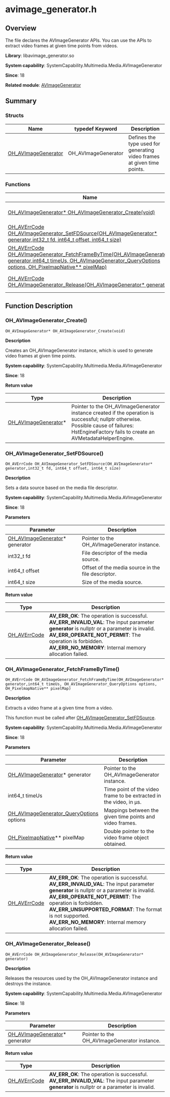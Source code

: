# avimage_generator.h

## Overview

The file declares the AVImageGenerator APIs. You can use the APIs to extract video frames at given time points from videos.

**Library**: libavimage_generator.so

**System capability**: SystemCapability.Multimedia.Media.AVImageGenerator

**Since**: 18

**Related module**: [AVImageGenerator](capi-avimagegenerator.md)

## Summary

### Structs

| Name| typedef Keyword| Description|
| -- | -- | -- |
| [OH_AVImageGenerator](capi-oh-avimagegenerator.md) | OH_AVImageGenerator | Defines the type used for generating video frames at given time points.|

### Functions

| Name| Description|
| -- | -- |
| [OH_AVImageGenerator* OH_AVImageGenerator_Create(void)](#oh_avimagegenerator_create) | Creates an OH_AVImageGenerator instance, which is used to generate video frames at given time points.|
| [OH_AVErrCode OH_AVImageGenerator_SetFDSource(OH_AVImageGenerator* generator,int32_t fd, int64_t offset, int64_t size)](#oh_avimagegenerator_setfdsource) | Sets a data source based on the media file descriptor.|
| [OH_AVErrCode OH_AVImageGenerator_FetchFrameByTime(OH_AVImageGenerator* generator,int64_t timeUs, OH_AVImageGenerator_QueryOptions options, OH_PixelmapNative** pixelMap)](#oh_avimagegenerator_fetchframebytime) | Extracts a video frame at a given time from a video.<br>This function must be called after [OH_AVImageGenerator_SetFDSource](#oh_avimagegenerator_setfdsource).|
| [OH_AVErrCode OH_AVImageGenerator_Release(OH_AVImageGenerator* generator)](#oh_avimagegenerator_release) | Releases the resources used by the OH_AVImageGenerator instance and destroys the instance.|

## Function Description

### OH_AVImageGenerator_Create()

```
OH_AVImageGenerator* OH_AVImageGenerator_Create(void)
```

**Description**

Creates an OH_AVImageGenerator instance, which is used to generate video frames at given time points.

**System capability**: SystemCapability.Multimedia.Media.AVImageGenerator

**Since**: 18

**Return value**

| Type| Description|
| -- | -- |
| [OH_AVImageGenerator](capi-oh-avimagegenerator.md)* | Pointer to the OH_AVImageGenerator instance created if the operation is successful; nullptr otherwise.<br>         Possible cause of failures: HstEngineFactory fails to create an AVMetadataHelperEngine.|

### OH_AVImageGenerator_SetFDSource()

```
OH_AVErrCode OH_AVImageGenerator_SetFDSource(OH_AVImageGenerator* generator,int32_t fd, int64_t offset, int64_t size)
```

**Description**

Sets a data source based on the media file descriptor.

**System capability**: SystemCapability.Multimedia.Media.AVImageGenerator

**Since**: 18


**Parameters**

| Parameter| Description|
| -- | -- |
| [OH_AVImageGenerator](capi-oh-avimagegenerator.md)* generator | Pointer to the OH_AVImageGenerator instance.|
| int32_t fd | File descriptor of the media source.|
| int64_t offset | Offset of the media source in the file descriptor.|
| int64_t size | Size of the media source.|

**Return value**

| Type| Description|
| -- | -- |
| [OH_AVErrCode](../apis-avcodec-kit/_core.md#oh_averrcode-1) | **AV_ERR_OK**: The operation is successful.<br>**AV_ERR_INVALID_VAL**: The input parameter **generator** is nullptr or a parameter is invalid.<br>**AV_ERR_OPERATE_NOT_PERMIT**: The operation is forbidden.<br>**AV_ERR_NO_MEMORY**: Internal memory allocation failed.|

### OH_AVImageGenerator_FetchFrameByTime()

```
OH_AVErrCode OH_AVImageGenerator_FetchFrameByTime(OH_AVImageGenerator* generator,int64_t timeUs, OH_AVImageGenerator_QueryOptions options, OH_PixelmapNative** pixelMap)
```

**Description**

Extracts a video frame at a given time from a video.

This function must be called after [OH_AVImageGenerator_SetFDSource](#oh_avimagegenerator_setfdsource).

**System capability**: SystemCapability.Multimedia.Media.AVImageGenerator

**Since**: 18


**Parameters**

| Parameter| Description|
| -- | -- |
| [OH_AVImageGenerator](capi-oh-avimagegenerator.md)* generator | Pointer to the OH_AVImageGenerator instance.|
| int64_t timeUs | Time point of the video frame to be extracted in the video, in μs.|
| [OH_AVImageGenerator_QueryOptions](capi-avimage-generator-base-h.md#oh_avimagegenerator_queryoptions) options | Mappings between the given time points and video frames.|
| [OH_PixelmapNative](../apis-image-kit/_image___native_module.md#oh_pixelmapnative)** pixelMap | Double pointer to the video frame object obtained.|

**Return value**

| Type| Description|
| -- | -- |
| [OH_AVErrCode](../apis-avcodec-kit/_core.md#oh_averrcode-1) | **AV_ERR_OK**: The operation is successful.<br>**AV_ERR_INVALID_VAL**: The input parameter **generator** is nullptr or a parameter is invalid.<br>**AV_ERR_OPERATE_NOT_PERMIT**: The operation is forbidden.<br>**AV_ERR_UNSUPPORTED_FORMAT**: The format is not supported.<br>**AV_ERR_NO_MEMORY**: Internal memory allocation failed.|

### OH_AVImageGenerator_Release()

```
OH_AVErrCode OH_AVImageGenerator_Release(OH_AVImageGenerator* generator)
```

**Description**

Releases the resources used by the OH_AVImageGenerator instance and destroys the instance.

**System capability**: SystemCapability.Multimedia.Media.AVImageGenerator

**Since**: 18


**Parameters**

| Parameter| Description|
| -- | -- |
| [OH_AVImageGenerator](capi-oh-avimagegenerator.md)* generator | Pointer to the OH_AVImageGenerator instance.|

**Return value**

| Type| Description|
| -- | -- |
| [OH_AVErrCode](../apis-avcodec-kit/_core.md#oh_averrcode-1) | **AV_ERR_OK**: The operation is successful.<br>**AV_ERR_INVALID_VAL**: The input parameter **generator** is nullptr or a parameter is invalid.|
